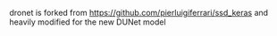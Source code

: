 dronet is forked from https://github.com/pierluigiferrari/ssd_keras and heavily modified for the new DUNet model

